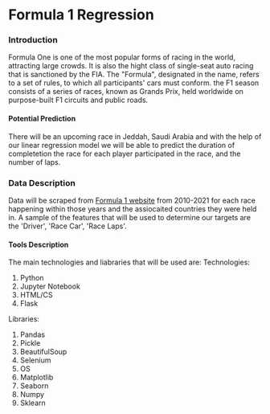 
# Formula 1 Regression


### Introduction
Formula One is one of the most popular forms of racing in the world, attracting large crowds. It is also the hight class of single-seat auto racing that is sanctioned by the FIA. The "Formula", designated in the name, refers to a set of rules, to which all participants' cars must conform. the F1 season consists of a series of races, known as Grands Prix, held worldwide on purpose-built F1 circuits and public roads.

#### Potential Prediction
There will be an upcoming race in Jeddah, Saudi Arabia and with the help of our linear regression model we will be able to predict the duration of completetion the race for each player participated in the race, and the number of laps.

### Data Description
Data will be scraped from [Formula 1 website](https://www.formula1.com/en/results.html/2010/races.html) from 2010-2021 for each race happening within those years and the assiocaited countries they were held in. A sample of the features that will be used to determine our targets are the 'Driver', 'Race Car', 'Race Laps'.


#### Tools Description
The main technologies and liabraries that will be used are:
Technologies:
1. Python
2. Jupyter Notebook
3. HTML/CS
4. Flask

Libraries:
1. Pandas
2. Pickle
3. BeautifulSoup
4. Selenium
5. OS
6. Matplotlib
7. Seaborn
8. Numpy
9. Sklearn

